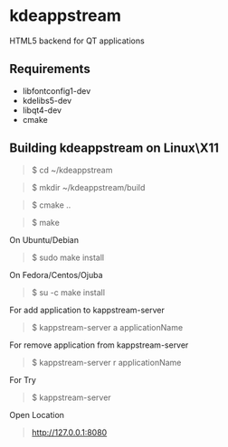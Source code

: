 # kdeappstream
HTML5 backend for QT applications

Requirements
------------
* libfontconfig1-dev
* kdelibs5-dev
* libqt4-dev
* cmake


Building kdeappstream on Linux\X11
----------------------------------

>$ cd ~/kdeappstream

>$ mkdir ~/kdeappstream/build

>$ cmake ..

>$ make

On Ubuntu/Debian
>$ sudo make install

On Fedora/Centos/Ojuba
>$ su -c make install

For add application to kappstream-server
>$ kappstream-server a applicationName

For remove application from kappstream-server
>$ kappstream-server r applicationName

For Try
>$ kappstream-server

Open Location
> http://127.0.0.1:8080
